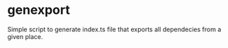 # genexport
Simple script to generate index.ts file that exports all dependecies from a given place. 
